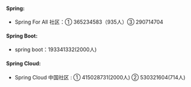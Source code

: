 
#### Spring:
* Spring For All 社区：① 365234583（935人）③ 290714704

#### Spring Boot:
* spring boot：193341332(2000人)

#### Spring Cloud:
* Spring Cloud 中国社区 : ① 415028731(2000人)  ② 530321604(714人)
